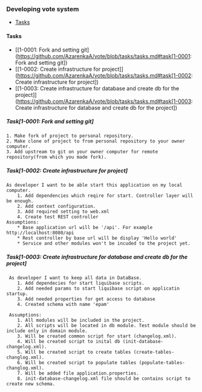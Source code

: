### Developing vote system

- [Tasks](https://github.com/AzarenkaA/vote/blob/tasks/tasks.md#tasks)


#### Tasks
- [[1-0001: Fork and setting git](https://github.com/AzarenkaA/vote/blob/tasks/tasks.md#task[1-0001: Fork and setting git])
- [[1-0002: Create infrastructure for project]](https://github.com/AzarenkaA/vote/blob/tasks/tasks.md#task[1-0002: Create infrastructure for project])
- [[1-0003: Create infrastructure for database and create db for the project]](https://github.com/AzarenkaA/vote/blob/tasks/tasks.md#task[1-0003: Create infrastructure for database and create db for the project])

##### Task[1-0001: Fork and setting git]  
    1. Make fork of project to personal repository.
    2. Make clone of project to from personal repository to your owner computer.
    3. Add upstream to git on your owner computer for remote repository(from which you made fork).

##### Task[1-0002: Create infrastructure for project]
    As developer I want to be able start this application on my local computer.
        1. Add dependencies which reqire for start. Controller layer will be enough.
        2. Add context configuration.
        3. Add required setting to web.xml
        4. Create test REST controller 
    Assumptions:
        * Base application url will be '/api'. For example http://localhost:8080/api
        * Rest controller by base url will be display 'Hello world'
        * Service and other modules won't be incuded to the project yet.

##### Task[1-0003: Create infrastructure for database and create db for the project]
     As developer I want to keep all data in DataBase.
        1. Add dependecies for start liquibase scripts.
        2. Add needed params to start liquibase script on applicatin startup.
        3. Add needed properties for get access to database
        4. Created schema with name 'epam'

     Assumptions:
        1. All modules will be included in the project.
        2. All scripts will be located in db module. Test module should be include only in domain module.
        3. Will be created common script for start (changelog.xml).
        4. Will be created script to inital db (init-database-changelog.xml).
        5. Will be created script to create tables (create-tables-changlog.xml).
        6. Will be created script to populate tables (populate-tables-changlog.xml).
        7. Will be added file application.properties.
        8. init-database-changelog.xml file should be contains script to create new schema.
